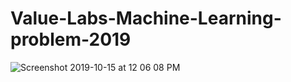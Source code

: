 # Value-Labs-Machine-Learning-problem-2019
![Screenshot 2019-10-15 at 12 06 08 PM](https://user-images.githubusercontent.com/27502430/66806076-3e16b180-ef44-11e9-8fc4-eed1662ba1a9.png)

